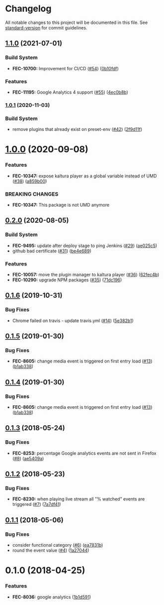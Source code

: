 # Changelog

All notable changes to this project will be documented in this file. See [standard-version](https://github.com/conventional-changelog/standard-version) for commit guidelines.

## [1.1.0](https://github.com/kaltura/playkit-js-google-analytics/compare/v1.0.1...v1.1.0) (2021-07-01)


### Build System

* **FEC-10700:** Improvement for CI/CD ([#54](https://github.com/kaltura/playkit-js-google-analytics/issues/54)) ([0b10fdf](https://github.com/kaltura/playkit-js-google-analytics/commit/0b10fdf))


### Features

* **FEC-11195:** Google Analytics 4 support ([#55](https://github.com/kaltura/playkit-js-google-analytics/issues/55)) ([4ec0b8b](https://github.com/kaltura/playkit-js-google-analytics/commit/4ec0b8b))



### [1.0.1](https://github.com/kaltura/playkit-js-google-analytics/compare/v1.0.0...v1.0.1) (2020-11-03)


### Build System

* remove plugins that already exist on preset-env ([#42](https://github.com/kaltura/playkit-js-google-analytics/issues/42)) ([2f9d11f](https://github.com/kaltura/playkit-js-google-analytics/commit/2f9d11f))



<a name="1.0.0"></a>
# [1.0.0](https://github.com/kaltura/playkit-js-google-analytics/compare/v0.2.0...v1.0.0) (2020-09-08)


### Features

* **FEC-10347:** expose kaltura player as a global variable instead of UMD ([#38](https://github.com/kaltura/playkit-js-google-analytics/issues/38)) ([a859b00](https://github.com/kaltura/playkit-js-google-analytics/commit/a859b00))


### BREAKING CHANGES

* **FEC-10347:** This package is not UMD anymore



## [0.2.0](https://github.com/kaltura/playkit-js-google-analytics/compare/v0.1.6...v0.2.0) (2020-08-05)


### Build System

* **FEC-9495:** update after deploy stage to ping Jenkins ([#29](https://github.com/kaltura/playkit-js-google-analytics/issues/29)) ([ae025c5](https://github.com/kaltura/playkit-js-google-analytics/commit/ae025c5))
* github bad certificate ([#31](https://github.com/kaltura/playkit-js-google-analytics/issues/31)) ([be4e689](https://github.com/kaltura/playkit-js-google-analytics/commit/be4e689))


### Features

* **FEC-10057:** move the plugin manager to kaltura player ([#36](https://github.com/kaltura/playkit-js-google-analytics/issues/36)) ([62fec4b](https://github.com/kaltura/playkit-js-google-analytics/commit/62fec4b))
* **FEC-10290:** upgrade NPM packages ([#35](https://github.com/kaltura/playkit-js-google-analytics/issues/35)) ([71dc196](https://github.com/kaltura/playkit-js-google-analytics/commit/71dc196))



<a name="0.1.6"></a>
## [0.1.6](https://github.com/kaltura/playkit-js-google-analytics/compare/v0.1.5...v0.1.6) (2019-10-31)


### Bug Fixes

* Chrome failed on travis - update travis.yml ([#14](https://github.com/kaltura/playkit-js-google-analytics/issues/14)) ([5e382b1](https://github.com/kaltura/playkit-js-google-analytics/commit/5e382b1))



<a name="0.1.5"></a>
## [0.1.5](https://github.com/kaltura/playkit-js-google-analytics/compare/v0.1.3...v0.1.5) (2019-01-30)


### Bug Fixes

* **FEC-8605:** change media event is triggered on first entry load ([#13](https://github.com/kaltura/playkit-js-google-analytics/issues/13)) ([b1ab338](https://github.com/kaltura/playkit-js-google-analytics/commit/b1ab338))



<a name="0.1.4"></a>
## [0.1.4](https://github.com/kaltura/playkit-js-google-analytics/compare/v0.1.3...v0.1.4) (2019-01-30)


### Bug Fixes

* **FEC-8605:** change media event is triggered on first entry load ([#13](https://github.com/kaltura/playkit-js-google-analytics/issues/13)) ([b1ab338](https://github.com/kaltura/playkit-js-google-analytics/commit/b1ab338))



<a name="0.1.3"></a>
## [0.1.3](https://github.com/kaltura/playkit-js-google-analytics/compare/v0.1.2...v0.1.3) (2018-05-24)


### Bug Fixes

* **FEC-8253:** percentage Google analytics events are not sent in Firefox ([#8](https://github.com/kaltura/playkit-js-google-analytics/issues/8)) ([ae5409a](https://github.com/kaltura/playkit-js-google-analytics/commit/ae5409a))



<a name="0.1.2"></a>
## [0.1.2](https://github.com/kaltura/playkit-js-google-analytics/compare/v0.1.1...v0.1.2) (2018-05-23)


### Bug Fixes

* **FEC-8230:** when playing live stream all "% watched" events are triggered ([#7](https://github.com/kaltura/playkit-js-google-analytics/issues/7)) ([7a7df41](https://github.com/kaltura/playkit-js-google-analytics/commit/7a7df41))



<a name="0.1.1"></a>
## [0.1.1](https://github.com/kaltura/playkit-js-google-analytics/compare/v0.1.0...v0.1.1) (2018-05-06)


### Bug Fixes

* consider functional category ([#6](https://github.com/kaltura/playkit-js-google-analytics/issues/6)) ([ea7831b](https://github.com/kaltura/playkit-js-google-analytics/commit/ea7831b))
* round the event value ([#4](https://github.com/kaltura/playkit-js-google-analytics/issues/4)) ([1a27044](https://github.com/kaltura/playkit-js-google-analytics/commit/1a27044))



<a name="0.1.0"></a>
# 0.1.0 (2018-04-25)


### Features

* **FEC-8036:** google analytics ([1b1d591](https://github.com/kaltura/playkit-js-google-analytics/commit/1b1d591))

